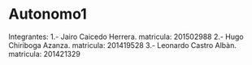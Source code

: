 # Autonomo1
Integrantes:
1.- Jairo Caicedo Herrera.  matricula: 201502988
2.- Hugo Chiriboga Azanza.  matricula: 201419528
3.- Leonardo Castro Albàn.  matricula: 201421329
